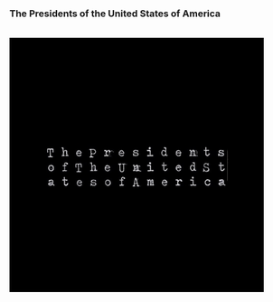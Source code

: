 <h3>The Presidents of the United States of America</h3><br><img src="artist.jpeg" width="450" height="450">